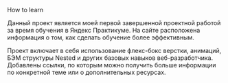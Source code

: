 How to learn

Данный проект является моей первой завершенной проектной работой за время обучения в Яндекс Практикуме. На сайте расположена информация о том, как сделать обучение более эффективным.

Проект включает в себя использование флекс-бокс верстки, анимаций, БЭМ структуры Nested и других базовых навыков веб-разработчика. Добавлены ссылки, по которым можно получить больше информации по конкретной теме или о дополнительных ресурсах.
